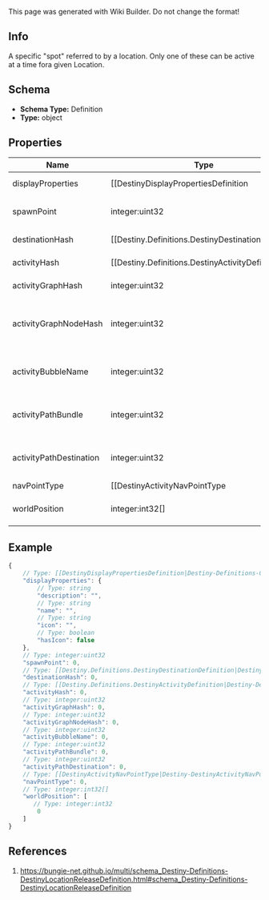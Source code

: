 <span class="wiki-builder">This page was generated with Wiki Builder. Do not change the format!</span>

## Info
A specific &quot;spot&quot; referred to by a location.  Only one of these can be active at a time fora given Location.

## Schema
* **Schema Type:** Definition
* **Type:** object

## Properties
Name | Type | Description
---- | ---- | -----------
displayProperties | [[DestinyDisplayPropertiesDefinition|Destiny-Definitions-Common-DestinyDisplayPropertiesDefinition]]:Definition | Sadly, these don't appear to be populated anymore (ever?)
spawnPoint | integer:uint32 | If we had map information, this spawnPoint would be interesting.  But sadly, we don't have that info.
destinationHash | [[Destiny.Definitions.DestinyDestinationDefinition|Destiny-Definitions-DestinyDestinationDefinition]]:integer:uint32 | The Destination being pointed to by this location.
activityHash | [[Destiny.Definitions.DestinyActivityDefinition|Destiny-Definitions-DestinyActivityDefinition]]:integer:uint32 | The Activity being pointed to by this location.
activityGraphHash | integer:uint32 | The Activity Graph being pointed to by this location.
activityGraphNodeHash | integer:uint32 | The Activity Graph Node being pointed to by this location.  (Remember thatActivity Graph Node hashes are only unique within an Activity Graph: so use the combinationto find the node being spoken of)
activityBubbleName | integer:uint32 | The Activity Bubble within the Destination.  Look this up in the DestinyDestinationDefinition'sbubbles and bubbleSettings properties.
activityPathBundle | integer:uint32 | If we had map information, this would tell us something cool about the path this location wantsyou to take.  I wish we had map information.
activityPathDestination | integer:uint32 | If we had map information, this would tell us about path information related to destinationon the map.  Sad.  Maybe you can do something cool with it.  Go to town man.
navPointType | [[DestinyActivityNavPointType|Destiny-DestinyActivityNavPointType]]:Enum | The type of Nav Point that this represents.  See the enumeration for more info.
worldPosition | integer:int32[] | Looks like it should be the position on the map, but sadly it does not look populated... yet?

## Example
```javascript
{
    // Type: [[DestinyDisplayPropertiesDefinition|Destiny-Definitions-Common-DestinyDisplayPropertiesDefinition]]:Definition
    "displayProperties": {
        // Type: string
        "description": "",
        // Type: string
        "name": "",
        // Type: string
        "icon": "",
        // Type: boolean
        "hasIcon": false
    },
    // Type: integer:uint32
    "spawnPoint": 0,
    // Type: [[Destiny.Definitions.DestinyDestinationDefinition|Destiny-Definitions-DestinyDestinationDefinition]]:integer:uint32
    "destinationHash": 0,
    // Type: [[Destiny.Definitions.DestinyActivityDefinition|Destiny-Definitions-DestinyActivityDefinition]]:integer:uint32
    "activityHash": 0,
    // Type: integer:uint32
    "activityGraphHash": 0,
    // Type: integer:uint32
    "activityGraphNodeHash": 0,
    // Type: integer:uint32
    "activityBubbleName": 0,
    // Type: integer:uint32
    "activityPathBundle": 0,
    // Type: integer:uint32
    "activityPathDestination": 0,
    // Type: [[DestinyActivityNavPointType|Destiny-DestinyActivityNavPointType]]:Enum
    "navPointType": 0,
    // Type: integer:int32[]
    "worldPosition": [
       // Type: integer:int32
        0
    ]
}

```

## References
1. https://bungie-net.github.io/multi/schema_Destiny-Definitions-DestinyLocationReleaseDefinition.html#schema_Destiny-Definitions-DestinyLocationReleaseDefinition
